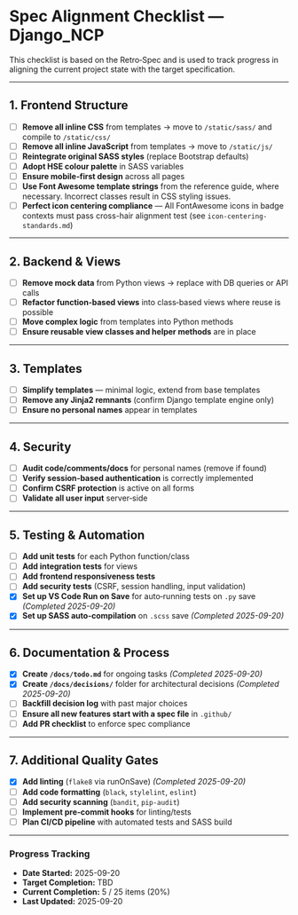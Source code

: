 # Spec Alignment Checklist — Django_NCP

This checklist is based on the Retro‑Spec and is used to track progress in aligning the current project state with the target specification.

---

## 1. Frontend Structure

- [ ] **Remove all inline CSS** from templates → move to `/static/sass/` and compile to `/static/css/`
- [ ] **Remove all inline JavaScript** from templates → move to `/static/js/`
- [ ] **Reintegrate original SASS styles** (replace Bootstrap defaults)
- [ ] **Adopt HSE colour palette** in SASS variables
- [ ] **Ensure mobile‑first design** across all pages
- [ ] **Use Font Awesome template strings** from the reference guide, where necessary.  Incorrect classes result in CSS styling issues.
- [ ] **Perfect icon centering compliance** — All FontAwesome icons in badge contexts must pass cross-hair alignment test (see `icon-centering-standards.md`)

---

## 2. Backend & Views

- [ ] **Remove mock data** from Python views → replace with DB queries or API calls
- [ ] **Refactor function‑based views** into class‑based views where reuse is possible
- [ ] **Move complex logic** from templates into Python methods
- [ ] **Ensure reusable view classes and helper methods** are in place

---

## 3. Templates

- [ ] **Simplify templates** — minimal logic, extend from base templates
- [ ] **Remove any Jinja2 remnants** (confirm Django template engine only)
- [ ] **Ensure no personal names** appear in templates

---

## 4. Security

- [ ] **Audit code/comments/docs** for personal names (remove if found)
- [ ] **Verify session‑based authentication** is correctly implemented
- [ ] **Confirm CSRF protection** is active on all forms
- [ ] **Validate all user input** server‑side

---

## 5. Testing & Automation

- [ ] **Add unit tests** for each Python function/class
- [ ] **Add integration tests** for views
- [ ] **Add frontend responsiveness tests**
- [ ] **Add security tests** (CSRF, session handling, input validation)
- [x] **Set up VS Code Run on Save** for auto‑running tests on `.py` save *(Completed 2025-09-20)*
- [x] **Set up SASS auto‑compilation** on `.scss` save *(Completed 2025-09-20)*

---

## 6. Documentation & Process

- [x] **Create `/docs/todo.md`** for ongoing tasks *(Completed 2025-09-20)*
- [x] **Create `/docs/decisions/`** folder for architectural decisions *(Completed 2025-09-20)*
- [ ] **Backfill decision log** with past major choices
- [ ] **Ensure all new features start with a spec file** in `.github/`
- [ ] **Add PR checklist** to enforce spec compliance

---

## 7. Additional Quality Gates

- [x] **Add linting** (`flake8` via runOnSave) *(Completed 2025-09-20)*
- [ ] **Add code formatting** (`black`, `stylelint`, `eslint`)
- [ ] **Add security scanning** (`bandit`, `pip-audit`)
- [ ] **Implement pre‑commit hooks** for linting/tests
- [ ] **Plan CI/CD pipeline** with automated tests and SASS build

---

### Progress Tracking

- **Date Started:** 2025-09-20
- **Target Completion:** TBD
- **Current Completion:** 5 / 25 items (20%)
- **Last Updated:** 2025-09-20
